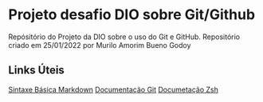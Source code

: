 # Projeto desafio DIO sobre Git/Github
Repósitório do Projeto da DIO sobre o uso do Git e GitHub.
Repositório criado em 25/01/2022 por Murilo Amorim Bueno Godoy

## Links Úteis
[Sintaxe Básica Markdown](https://www.markdownguide.org/basic-syntax/)
[Documentação Git](https://git-scm.com/doc)
[Documetação Zsh](https://zsh.sourceforge.io/Doc/)
